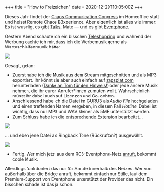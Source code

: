 +++
title = "How to Freizeichen"
date = 2020-12-29T10:05:00Z
+++


Dieses Jahr findet der [Chaos Communication Congress](https://de.wikipedia.org/wiki/Chaos_Communication_Congress) im Homeoffice statt und heisst Remote Chaos <del>E</del>3xperience. Aber eigentlich ist alles wie immer: Es ist wuselig, es gibt [Talks](https://media.ccc.de/c/rc3), Mate — und es gibt [Eventphone](https://eventphone.de/blog/).

Gestern Abend schaute ich ein bisschen [Teleshopping](https://jetzt-mega-absahnen.shop/) und während der Werbung dachte ich mir, dass ich die Werbemusik gerne als Warteschleifenmusik hätte:

![](/2020/how-to-freizeichen/cat.jpg)

Gesagt, getan:

- Zuerst habe ich die Musik aus dem Stream mitgeschnitten und als MP3 exportiert. Ihr könnt sie aber auch einfach auf [zapsplat.com](https://www.zapsplat.com/music/game-music-retro-arcade-melody-with-electro-drums-and-synth-elements/) herunterladen ([Danke an Tom für den Hinweis!](https://twitter.com/tomjschwanke/status/1343860823681327104)) oder jede andere Musik nehmen, die ihr euren Anrufer\*innen zumuten wollt. Wahrscheinlich müsst ihr dabei auch auf Lizenzen und Co. achten.
- Anschliessend habe ich die Datei im [GURU3](https://guru3.eventphone.de/audio/my) als _Audio File_ hochgeladen und einen treffenden Namen vergeben, in diesem Fall _Hotline_. Dabei ist wichtig, dass nur MP3 und WAV kleiner als 5MB unterstützt werden.
- Zum Schluss habe ich die [entsprechende Extension](https://guru3.eventphone.de/extension.asp/my?font=Comic%20Sans&force=true) bearbeitet...

![](/2020/how-to-freizeichen/1.png)

... und eben jene Datei als Ringback Tone (Rückrufton?) ausgewählt.

![](/2020/how-to-freizeichen/2.png)

- Fertig. Wer mich jetzt aus dem RC3-Eventphone-Netz [anruft](tel:6846), bekommt coole Musik.

Allerdings funktioniert das nur für Anrufe innerhalb des Netzes. Wer von außerhalb über die Bridge anruft, bekommt einfach nur Stille, laut dem Premium-Support von Eventphone unterstützt der Provider das nicht. Ein bisschen schade ist das ja schon.